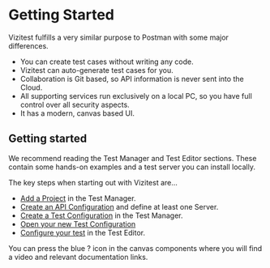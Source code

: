 # Getting Started

Vizitest fulfills a very similar purpose to Postman with some major differences.

- You can create test cases without writing any code.
- Vizitest can auto-generate test cases for you.
- Collaboration is Git based, so API information is never sent into the Cloud.
- All supporting services run exclusively on a local PC, so you have full control over all security aspects.
- It has a modern, canvas based UI.

## Getting started
We recommend reading the Test Manager and Test Editor sections. These contain some hands-on examples and a test server you can install locally.

The key steps when starting out with Vizitest are...

- [Add a Project](Add-new-project.md) in the Test Manager.
- [Create an API Configuration](API-Configurations.md) and define at least one Server.
- [Create a Test Configuration](Adding-a-test-configuration.md) in the Test Manager.
- [Open your new Test Configuration](Edit-a-test-configuration.md)
- [Configure your test](Test-Editor.md) in the Test Editor.

You can press the blue ? icon in the canvas components where you will find a video and relevant documentation links.
